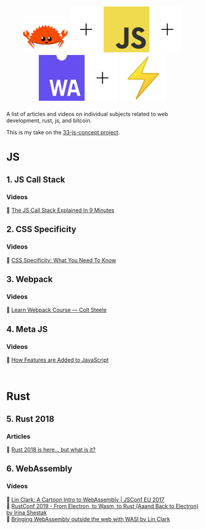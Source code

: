 <h1 align="center" >
    <img src="./ferris.png" alt="light bulb" width=120">
    <span style="width: 1rem;"></span>
    <img src="./plus-sign.png" alt="plus sign" width=80;>
    <span style="width: 1rem;"></span>
    <img src="./js.jpg" alt="light bulb" width=120">
    <span style="width: 1rem;"></span>
    <img src="./plus-sign.png" alt="plus sign" width=80;>
    <span style="width: 1rem;"></span>
    <img src="./webassembly.png" alt="light bulb" width=120">
    <img src="./plus-sign.png" alt="plus sign" width=80;>
    <span style="width: 1rem;"></span>
    <img src="./thunderbolt.png" alt="light bulb" width=120">
</h1>

A list of articles and videos on individual subjects related to web development, rust, js, and bitcoin.

This is my take on the [33-js-concept project](https://github.com/leonardomso/33-js-concepts).

# JS

## 1. JS Call Stack

### Videos

📼 [The JS Call Stack Explained In 9 Minutes](https://www.youtube.com/watch?v=W8AeMrVtFLY)

## 2. CSS Specificity

### Videos

📼 [CSS Specificity: What You Need To Know](https://www.youtube.com/watch?v=5Jpu2YrqzN0)

## 3. Webpack

### Videos

📖 [Learn Webpack Course — Colt Steele](https://www.youtube.com/playlist?list=PLblA84xge2_zwxh3XJqy6UVxS60YdusY8)

## 4. Meta JS

### Videos

📼 [How Features are Added to JavaScript](https://www.youtube.com/watch?v=uBzjdTiCSNk)

<br/>

# Rust

## 5. Rust 2018

### Articles

📖 [Rust 2018 is here… but what is it?](https://hacks.mozilla.org/2018/12/rust-2018-is-here/)

## 6. WebAssembly

### Videos

📼 [Lin Clark: A Cartoon Intro to WebAssembly | JSConf EU 2017](https://www.youtube.com/watch?v=HktWin_LPf4)  
📼 [RustConf 2019 - From Electron, to Wasm, to Rust (Aaand Back to Electron) by Irina Shestak](https://www.youtube.com/watch?v=lLzFJenzBng)  
📼 [Bringing WebAssembly outside the web with WASI by Lin Clark](https://www.youtube.com/watch?v=fh9WXPu0hw8)
